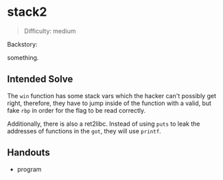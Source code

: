 # stack2

>Difficulty: medium

Backstory:

something.

## Intended Solve

The `win` function has some stack vars which the hacker can't possibly get right, therefore, they
have to jump inside of the function with a valid, but fake `rbp` in order for the flag to be read correctly.

Additionally, there is also a ret2libc. Instead of using `puts` to leak the addresses of functions in
the `got`, they will use `printf`.

## Handouts

- program
